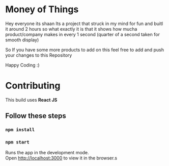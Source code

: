 # Money of Things

Hey everyone its shaan Its a project that struck in my mind for fun and buitl it around 2 hours so what exactly it is that it shows how mucha product/company makes in every 1 second (quarter of a second taken for smooth display)

So If you have some more products to add on this feel free to add and push your changes to this Repository

Happy Coding :)

# Contributing

This build uses **React JS**

## Follow these steps

### `npm install`
### `npm start`
Runs the app in the development mode.\
Open [http://localhost:3000](http://localhost:3000) to view it in the browser.s